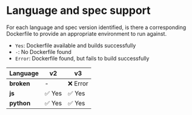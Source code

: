 # Language and spec support

For each language and spec version identified, is there a corresponding Dockerfile to provide an appropriate environment to run against.

- `Yes`: Dockerfile available and builds successfully
- `-`: No Dockerfile found
- `Error`: Dockerfile found, but fails to build successfully

| Language   | v2     | v3       |
| ---------- | ------ | -------- |
| **broken** | -      | ❌ Error |
| **js**     | ✅ Yes | ✅ Yes   |
| **python** | ✅ Yes | ✅ Yes   |
